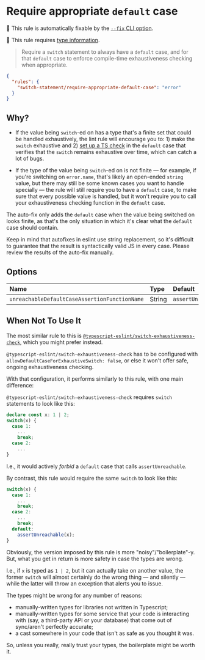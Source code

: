 # Require appropriate `default` case

🔧 This rule is automatically fixable by the [`--fix` CLI option](https://eslint.org/docs/latest/user-guide/command-line-interface#--fix).

💭 This rule requires [type information](https://typescript-eslint.io/linting/typed-linting).

<!-- end auto-generated rule header -->

> Require a `switch` statement to always have a `default` case, and for that `default` case to enforce compile-time exhaustiveness checking when appropriate.

```json
{
  "rules": {
    "switch-statement/require-appropriate-default-case": "error"
  }
}
```

## Why?

- If the value being `switch`-ed on has a type that's a finite set that could be handled exhaustively, the lint rule will encourage you to: 1) make the `switch` exhaustive and 2) [set up a TS check](https://stackoverflow.com/a/39419171) in the `default` case that verifies that the `switch` remains exhaustive over time, which can catch a lot of bugs.

- If the type of the value being `switch`-ed on is not finite — for example, if you're switching on `error.name`, that's likely an open-ended `string` value, but there may still be some known cases you want to handle specially — the rule will still require you to have a `default` case, to make sure that every possible value is handled, but it won't require you to call your exhaustiveness checking function in the `default` case.

The auto-fix only adds the `default` case when the value being switched on looks finite, as that's the only situation in which it's clear what the `default` case should contain.

Keep in mind that autofixes in eslint use string replacement, so it's difficult to guarantee that the result is syntactically valid JS in every case. Please review the results of the auto-fix manually.

## Options

<!-- begin auto-generated rule options list -->

| Name                                          | Type   | Default             |
| :-------------------------------------------- | :----- | :------------------ |
| `unreachableDefaultCaseAssertionFunctionName` | String | `assertUnreachable` |

<!-- end auto-generated rule options list -->

## When Not To Use It

The most similar rule to this is [`@typescript-eslint/switch-exhaustiveness-check`](https://typescript-eslint.io/rules/switch-exhaustiveness-check/), which you might prefer instead.

`@typescript-eslint/switch-exhaustiveness-check` has to be configured with `allowDefaultCaseForExhaustiveSwitch: false`, or else it won't offer safe, ongoing exhaustiveness checking.

With that configuration, it performs similarly to this rule, with one main difference:

`@typescript-eslint/switch-exhaustiveness-check` requires `switch` statements to look like this:

```ts
declare const x: 1 | 2;
switch(x) {
  case 1:
    ...
    break;
  case 2:
    ...
}
```

I.e., it would actively _forbid_ a `default` case that calls `assertUnreachable`.

By contrast, this rule would require the same `switch` to look like this:

```ts
switch(x) {
  case 1:
    ...
    break;
  case 2:
    ...
    break;
  default:
    assertUnreachable(x);
}
```

Obviously, the version imposed by this rule is more "noisy"/"boilerplate"-y. But, what you get in return is more safety in case the types are wrong.

I.e., if `x` is typed as `1 | 2`, but it can actually take on another value, the former `switch` will almost certainly do the wrong thing — and silently — while the latter will throw an exception that alerts you to issue.

The types might be wrong for any number of reasons:

- manually-written types for libraries not written in Typescript;
- manually-written types for some service that your code is interacting with (say, a third-party API or your database) that come out of sync/aren't perfectly accurate;
- a cast somewhere in your code that isn't as safe as you thought it was.

So, unless you really, really trust your types, the boilerplate might be worth it.

